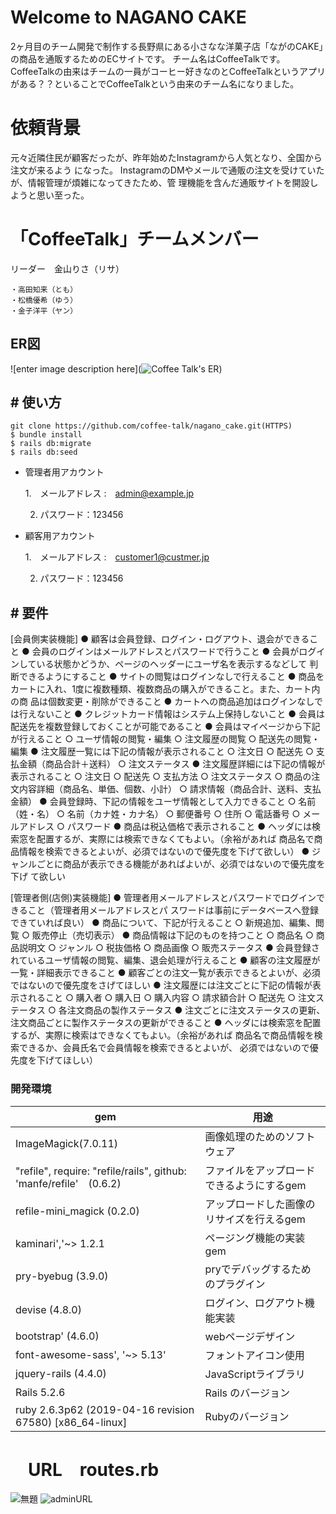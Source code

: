 
# Welcome to  NAGANO CAKE

2ヶ月目のチーム開発で制作する長野県にある小さなな洋菓子店「ながのCAKE」の商品を通販するためのECサイトです。
チーム名はCoffeeTalkです。CoffeeTalkの由来はチームの一員がコーヒー好きなのとCoffeeTalkというアプリがある？？といることでCoffeeTalkという由来のチーム名になりました。

# 依頼背景
元々近隣住民が顧客だったが、昨年始めたInstagramから人気となり、全国から注文が来るよう になった。 InstagramのDMやメールで通販の注文を受けていたが、情報管理が煩雑になってきたため、管 理機能を含んだ通販サイトを開設しようと思い至った。

# 「CoffeeTalk」チームメンバー
リーダー　金山りさ（リサ）
	
	・高田知来（とも）
	・松橋優希（ゆう）
	・金子洋平（ヤン）
## ER図
![enter image description here](![Coffee Talk's ER](https://user-images.githubusercontent.com/85179281/130900600-932b6cc0-e9b6-4170-b045-497c24887fc0.png))

## # 使い方

    git clone https://github.com/coffee-talk/nagano_cake.git(HTTPS)
    $ bundle install
    $ rails db:migrate
    $ rails db:seed

 - 管理者用アカウント
	 
	 1.　メールアドレス :　admin@example.jp
	 
	 2.	パスワード：123456
 - 顧客用アカウント
	 
	 1.　メールアドレス :　customer1@custmer.jp
	 
	 2.	パスワード：123456


## # 要件

[会員側実装機能]
● 顧客は会員登録、ログイン・ログアウト、退会ができること
● 会員のログインはメールアドレスとパスワードで行うこと
● 会員がログインしている状態かどうか、ページのヘッダーにユーザ名を表示するなどして
判断できるようにすること
● サイトの閲覧はログインなしで行えること
● 商品をカートに入れ、1度に複数種類、複数商品の購入ができること。また、カート内の商
品は個数変更・削除ができること
● カートへの商品追加はログインなしでは行えないこと
● クレジットカード情報はシステム上保持しないこと
● 会員は配送先を複数登録しておくことが可能であること
● 会員はマイページから下記が行えること
○ ユーザ情報の閲覧・編集
○ 注文履歴の閲覧
○ 配送先の閲覧・編集
● 注文履歴一覧には下記の情報が表示されること
○ 注文日
○ 配送先
○ 支払金額（商品合計＋送料）
○ 注文ステータス
● 注文履歴詳細には下記の情報が表示されること
○ 注文日
○ 配送先
○ 支払方法
○ 注文ステータス
○ 商品の注文内容詳細（商品名、単価、個数、小計）
○ 請求情報（商品合計、送料、支払金額）
● 会員登録時、下記の情報をユーザ情報として入力できること
○ 名前（姓・名）
○ 名前（カナ姓・カナ名）
○ 郵便番号
○ 住所
○ 電話番号
○ メールアドレス
○ パスワード
● 商品は税込価格で表示されること
● ヘッダには検索窓を配置するが、実際には検索できなくてもよい。（余裕があれば
商品名で商品情報を検索できるとよいが、必須ではないので優先度を下げて欲しい）
● ジャンルごとに商品が表示できる機能があればよいが、必須ではないので優先度を下げ
て欲しい

[管理者側(店側)実装機能]
● 管理者用メールアドレスとパスワードでログインできること（管理者用メールアドレスとパ
スワードは事前にデータベースへ登録できていれば良い）
● 商品について、下記が行えること
○ 新規追加、編集、閲覧
○ 販売停止（売切表示）
● 商品情報は下記のものを持つこと
○ 商品名
○ 商品説明文
○ ジャンル
○ 税抜価格
○ 商品画像
○ 販売ステータス
● 会員登録されているユーザ情報の閲覧、編集、退会処理が行えること
● 顧客の注文履歴が一覧・詳細表示できること
● 顧客ごとの注文一覧が表示できるとよいが、必須ではないので優先度をさげてほしい
● 注文履歴には注文ごとに下記の情報が表示されること
○ 購入者
○ 購入日
○ 購入内容
○ 請求額合計
○ 配送先
○ 注文ステータス
○ 各注文商品の製作ステータス
● 注文ごとに注文ステータスの更新、注文商品ごとに製作ステータスの更新ができること
● ヘッダには検索窓を配置するが、実際に検索はできなくてもよい。（余裕があれば
商品名で商品情報を検索できるか、会員氏名で会員情報を検索できるとよいが、
必須ではないので優先度を下げてほしい）

### 開発環境
| gem  | 用途 |
|--|--|
| ImageMagick(7.0.11) |画像処理のためのソフトウェア|
|"refile", require: "refile/rails", github: 'manfe/refile'　(0.6.2)|ファイルをアップロードできるようにするgem|
|refile-mini_magick (0.2.0)|アップロードした画像のリサイズを行えるgem|
|kaminari','~> 1.2.1|ページング機能の実装gem|
|pry-byebug (3.9.0)|pryでデバッグするためのプラグイン|
|devise (4.8.0)|ログイン、ログアウト機能実装|
|bootstrap' (4.6.0)|webページデザイン|
|font-awesome-sass', '~> 5.13'|フォントアイコン使用|
|jquery-rails (4.4.0)|JavaScriptライブラリ|
|Rails 5.2.6|Rails のバージョン|
ruby 2.6.3p62 (2019-04-16 revision 67580) [x86_64-linux]|Rubyのバージョン|


# 　URL　routes.rb

![無題](https://user-images.githubusercontent.com/85179281/130906713-987338fe-d417-4353-a6f0-e601882d9de2.png)
![adminURL](https://user-images.githubusercontent.com/85179281/130906770-19d97fe3-28ed-41c5-ac91-5eebc74786c9.png)

